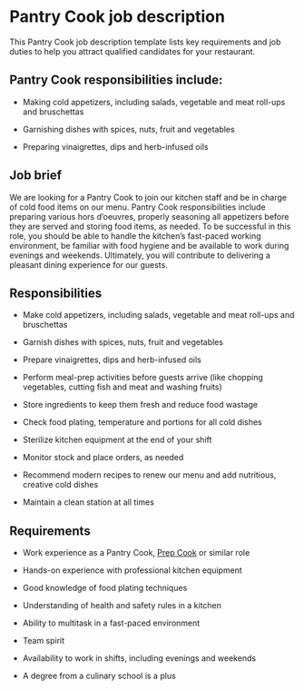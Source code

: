 # Pantry Cook job description
This Pantry Cook job description template lists key requirements and job duties to help you attract qualified candidates for your restaurant.


## Pantry Cook responsibilities include:
* Making cold appetizers, including salads, vegetable and meat roll-ups and bruschettas

* Garnishing dishes with spices, nuts, fruit and vegetables

* Preparing vinaigrettes, dips and herb-infused oils


## Job brief

We are looking for a Pantry Cook to join our kitchen staff and be in charge of cold food items on our menu.
Pantry Cook responsibilities include preparing various hors d’oeuvres, properly seasoning all appetizers before they are served and storing food items, as needed. To be successful in this role, you should be able to handle the kitchen’s fast-paced working environment, be familiar with food hygiene and be available to work during evenings and weekends.
Ultimately, you will contribute to delivering a pleasant dining experience for our guests.


## Responsibilities

* Make cold appetizers, including salads, vegetable and meat roll-ups and bruschettas

* Garnish dishes with spices, nuts, fruit and vegetables

* Prepare vinaigrettes, dips and herb-infused oils

* Perform meal-prep activities before guests arrive (like chopping vegetables, cutting fish and meat and washing fruits)

* Store ingredients to keep them fresh and reduce food wastage

* Check food plating, temperature and portions for all cold dishes

* Sterilize kitchen equipment at the end of your shift

* Monitor stock and place orders, as needed

* Recommend modern recipes to renew our menu and add nutritious, creative cold dishes

* Maintain a clean station at all times


## Requirements

* Work experience as a Pantry Cook, <a href="https://resources.workable.com/prep-cook-job-description" target="_blank" rel="noopener">Prep Cook</a> or similar role

* Hands-on experience with professional kitchen equipment

* Good knowledge of food plating techniques

* Understanding of health and safety rules in a kitchen

* Ability to multitask in a fast-paced environment

* Team spirit

* Availability to work in shifts, including evenings and weekends

* A degree from a culinary school is a plus
